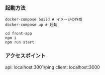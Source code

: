 ### 起動方法
```
docker-compose build # イメージの作成
docker-compose up # 起動

cd front-app
npm i
npm run start
```

### アクセスポイント
api: localhost:3001/ping
client: localhost:3000
